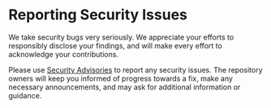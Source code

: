 # Reporting Security Issues

We take security bugs very seriously.
We appreciate your efforts to responsibly disclose your findings,
and will make every effort to acknowledge your contributions.

Please use [Security Advisories][advisories]
to report any security issues.
The repository owners will keep you informed
of progress towards a fix, make any necessary announcements,
and may ask for additional information or guidance.

<!-- GitHub Footnotes -->

[advisories]: https://github.com/TaffarelJr/.github/security/advisories
